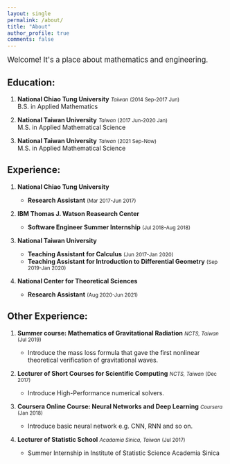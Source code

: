 ```yaml
---
layout: single
permalink: /about/
title: "About"
author_profile: true
comments: false
---
```


<big>Welcome! It's a place about mathematics and engineering.</big>

## Education:

1. <b>National Chiao Tung University</b> <small><i>Taiwan</i></small> <small>(2014 Sep-2017 Jun)</small><br>
   B.S. in Applied Mathematics

2. <b>National Taiwan University</b> <small><i>Taiwan</i></small> <small>(2017 Jun-2020 Jan)</small><br>
   M.S. in Applied Mathematical Science

3. <b>National Taiwan University</b> <small><i>Taiwan</i></small> <small>(2021 Sep-Now)</small><br>
   M.S. in Applied Mathematical Science

## Experience:

1. <b>National Chiao Tung University</b>
   * <b>Research Assistant</b> <small>(Mar 2017-Jun 2017)</small>

2. <b>IBM Thomas J. Watson Reasearch Center</b><br>
   * <b>Software Engineer Summer Internship</b> <small>(Jul 2018-Aug 2018)</small>

3. <b>National Taiwan University</b><br>
   * <b>Teaching Assistant for Calculus</b> <small>(Jun 2017-Jan 2020)</small>
   * <b>Teaching Assistant for Introduction to Differential Geometry</b> <small>(Sep 2019-Jan 2020)</small>

4. <b>National Center for Theoretical Sciences</b><br>
   * <b>Research Assistant</b> <small>(Aug 2020-Jun 2021)</small>

## Other Experience:
1. <b>Summer course: Mathematics of Gravitational Radiation</b> <small><i>NCTS, Taiwan</i></small> <small>(Jul 2019)</small>
   * Introduce the mass loss formula that gave the first nonlinear theoretical verification of gravitational waves.

2. <b>Lecturer of Short Courses for Scientific Computing</b> <small><i>NCTS, Taiwan</i></small> <small>(Dec 2017)</small>
    * Introduce High-Performance numerical solvers.

3. <b>Coursera Online Course: Neural Networks and Deep Learning</b> <small><i>Coursera</i></small> <small>(Jan 2018)</small>
    * Introduce basic neural network e.g. CNN, RNN and so on.

4. <b>Lecturer of Statistic School</b> <small><i>Acadamia Sinica, Taiwan</i></small> <small>(Jul 2017)</small>
    * Summer Internship in Institute of Statistic Science Academia Sinica